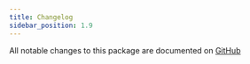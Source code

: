 ```yaml
---
title: Changelog
sidebar_position: 1.9
---
```


All notable changes to this package are documented on [GitHub](https://github.com/Javaabu/query-builder/blob/main/CHANGELOG.md)
